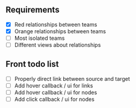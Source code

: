 ## Requirements
- [x] Red relationships between teams
- [x] Orange relationships between teams
- [ ] Most isolated teams
- [ ] Different views about relationships

## Front todo list
- [ ] Properly direct link between source and target
- [ ] Add hover callback / ui for links
- [ ] Add hover callback / ui for nodes
- [ ] Add click callback / ui for nodes
